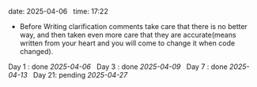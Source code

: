 date: 2025-04-06  
time: 17:22  

- Before Writing clarification comments take care that there is no better way, and then taken even more care that they are accurate(means written from your heart and you will come to change it when code changed).

Day 1 : done *2025-04-06*  
Day 3 : done *2025-04-09*  
Day 7 : done *2025-04-13*  
Day 21: pending *2025-04-27*